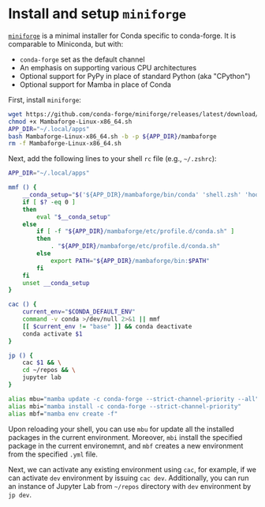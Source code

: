 # Install and setup `miniforge`

[`miniforge`](https://github.com/conda-forge/miniforge) is a minimal installer for Conda specific to conda-forge. It is comparable to Miniconda, but with:

* `conda-forge` set as the default channel
* An emphasis on supporting various CPU architectures
* Optional support for PyPy in place of standard Python (aka "CPython")
* Optional support for Mamba in place of Conda

First, install `miniforge`:
```bash
wget https://github.com/conda-forge/miniforge/releases/latest/download/Mambaforge-Linux-x86_64.sh
chmod +x Mambaforge-Linux-x86_64.sh
APP_DIR="~/.local/apps"
bash Mambaforge-Linux-x86_64.sh -b -p ${APP_DIR}/mambaforge
rm -f Mambaforge-Linux-x86_64.sh
```

Next, add the following lines to your shell `rc` file (e.g., `~/.zshrc`):

```bash
APP_DIR="~/.local/apps"

mmf () {
    __conda_setup="$('${APP_DIR}/mambaforge/bin/conda' 'shell.zsh' 'hook' 2> /dev/null)"
    if [ $? -eq 0 ]
    then
        eval "$__conda_setup"
    else
        if [ -f "${APP_DIR}/mambaforge/etc/profile.d/conda.sh" ]
        then
            . "${APP_DIR}/mambaforge/etc/profile.d/conda.sh"
        else
            export PATH="${APP_DIR}/mambaforge/bin:$PATH"
        fi
    fi
    unset __conda_setup
}

cac () {
    current_env="$CONDA_DEFAULT_ENV"
    command -v conda >/dev/null 2>&1 || mmf
    [[ $current_env != "base" ]] && conda deactivate
    conda activate $1
}

jp () {
    cac $1 && \
    cd ~/repos && \
    jupyter lab
}

alias mbu="mamba update -c conda-forge --strict-channel-priority --all"
alias mbi="mamba install -c conda-forge --strict-channel-priority"
alias mbf="mamba env create -f"
```

Upon reloading your shell, you can use `mbu` for update all the installed packages in the
current environment. Moreover, `mbi` install the specified package in the current environemnt,
and `mbf` creates a new environment from the specified `.yml` file.

Next, we can activate any existing environment using `cac`, for example, if we can activate
`dev` environment by issuing `cac dev`. Additionally, you can run an instance of Jupyter Lab
from `~/repos` directory with `dev` environment by `jp dev`.
